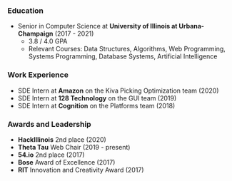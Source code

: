 ### Education
- Senior in Computer Science at **University of Illinois at Urbana-Champaign** (2017 - 2021)
  - 3.8 / 4.0 GPA
  - Relevant Courses: Data Structures, Algorithms, Web Programming, Systems Programming, Database Systems, Artificial Intelligence

### Work Experience
- SDE Intern at **Amazon** on the Kiva Picking Optimization team (2020)
- SDE Intern at **128 Technology** on the GUI team (2019)
- SDE Intern at **Cognition** on the Platforms team (2018)

### Awards and Leadership
- **HackIllinois** 2nd place (2020)
- **Theta Tau** Web Chair (2019 - present)
- **54.io** 2nd place (2017)
- **Bose** Award of Excellence (2017)
- **RIT** Innovation and Creativity Award (2017)
